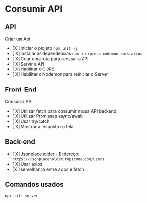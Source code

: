 # Consumir API

## API

Criar um Api

- [X ] Iniciar o projeto `npm init -y`
- [ X] instalar as dependencias `npm i express nodemon cors axios`
- [ X] Criar uma rota para acessar a API
- [ X] Servir a API
- [ X] Habilitar o CORS
- [ X] Habilitar o Nodemon para reiniciar o Server

## Front-End

Consumir API

- [ X] Utilizar fetch para consumir nossa API backend
- [ X] Utilizar Promisses async/await
- [ X] Usar try/catch
- [ X] Mostrar a resposta na tela

## Back-end

- [ X] Jsonplaceholder - Endereço: `https://jsonplaceholder.typicode.com/users`
- [ X] Usar axios
- [X ] semelhança entre axios e fetch

## Comandos usados

`npx lite-server`
